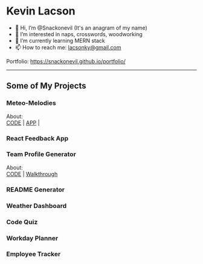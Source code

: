 # Kevin Lacson

- 👋 Hi, I’m @Snackonevil (It's an anagram of my name)
- 👀 I’m interested in naps, crosswords, woodworking
- 🌱 I’m currently learning MERN stack
- 📫 How to reach me: lacsonky@gmail.com

Portfolio: https://snackonevil.github.io/portfolio/

---

## Some of My Projects

### Meteo-Melodies
About:  
[CODE](https://github.com/acuson/meteo-melodies) | [APP](https://acuson.github.io/meteo-melodies/) |


### React Feedback App

### Team Profile Generator  
About:  
[CODE](https://github.com/Snackonevil/team-profile-generator) | [Walkthrough](https://watch.screencastify.com/v/HYO1PCXDvRDGbtik8N2Q)

### README Generator

### Weather Dashboard

### Code Quiz

### Workday Planner

### Employee Tracker




<!---
Snackonevil/Snackonevil is a ✨ special ✨ repository because its `README.md` (this file) appears on your GitHub profile.
You can click the Preview link to take a look at your changes.
--->
